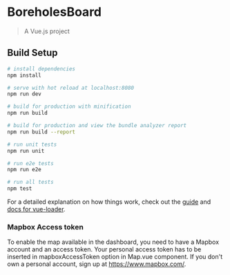 # BoreholesBoard

> A Vue.js project

## Build Setup

``` bash
# install dependencies
npm install

# serve with hot reload at localhost:8080
npm run dev

# build for production with minification
npm run build

# build for production and view the bundle analyzer report
npm run build --report

# run unit tests
npm run unit

# run e2e tests
npm run e2e

# run all tests
npm test
```

For a detailed explanation on how things work, check out the [guide](http://vuejs-templates.github.io/webpack/) and [docs for vue-loader](http://vuejs.github.io/vue-loader).

### Mapbox Access token

To enable the map available in the dashboard, you need to have a Mapbox account and an access token. Your personal access token has to be inserted in mapboxAccessToken option in Map.vue component. If you don't own a personal account, sign up at https://www.mapbox.com/.
